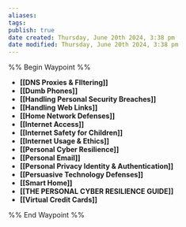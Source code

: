 ```yaml
---
aliases: 
tags: 
publish: true
date created: Thursday, June 20th 2024, 3:38 pm
date modified: Thursday, June 20th 2024, 3:38 pm
---
```

%% Begin Waypoint %%
- **[[DNS Proxies & FIltering]]**
- **[[Dumb Phones]]**
- **[[Handling Personal Security Breaches]]**
- **[[Handling Web Links]]**
- **[[Home Network Defenses]]**
- **[[Internet Access]]**
- **[[Internet Safety for Children]]**
- **[[Internet Usage & Ethics]]**
- **[[Personal Cyber Resilience]]**
- **[[Personal Email]]**
- **[[Personal Privacy Identity & Authentication]]**
- **[[Persuasive Technology Defenses]]**
- **[[Smart Home]]**
- **[[THE PERSONAL CYBER RESILIENCE GUIDE]]**
- **[[Virtual Credit Cards]]**

%% End Waypoint %%